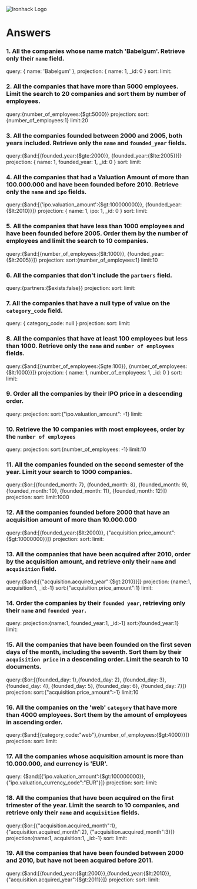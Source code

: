 ![Ironhack Logo](https://i.imgur.com/1QgrNNw.png)

# Answers

### 1. All the companies whose name match 'Babelgum'. Retrieve only their `name` field.

query: { name: 'Babelgum' },
projection: { name: 1, _id: 0 }
sort:
limit:

### 2. All the companies that have more than 5000 employees. Limit the search to 20 companies and sort them by **number of employees**.

query:{number_of_employees:{$gt:5000}}
projection:
sort:{number_of_employees:1}
limit:20

### 3. All the companies founded between 2000 and 2005, both years included. Retrieve only the `name` and `founded_year` fields.

query:{$and:[{founded_year:{$gte:2000}}, {founded_year:{$lte:2005}}]}
projection: { name: 1, founded_year: 1, _id: 0 }
sort:
limit:

### 4. All the companies that had a Valuation Amount of more than 100.000.000 and have been founded before 2010. Retrieve only the `name` and `ipo` fields.

query:{$and:[{'ipo.valuation_amount':{$gt:100000000}}, {founded_year:{$lt:2010}}]}
projection: { name: 1, ipo: 1, _id: 0 }
sort:
limit:

### 5. All the companies that have less than 1000 employees and have been founded before 2005. Order them by the number of employees and limit the search to 10 companies.

query:{$and:[{number_of_employees:{$lt:1000}}, {founded_year:{$lt:2005}}]}
projection:
sort:{number_of_employees:1}
limit:10

### 6. All the companies that don't include the `partners` field.

query:{partners:{$exists:false}}
projection:
sort:
limit:

### 7. All the companies that have a null type of value on the `category_code` field.

query: { category_code: null }
projection:
sort:
limit:

### 8. All the companies that have at least 100 employees but less than 1000. Retrieve only the `name` and `number of employees` fields.

query:{$and:[{number_of_employees:{$gte:100}}, {number_of_employees:{$lt:1000}}]}
projection: { name: 1, number_of_employees: 1, _id: 0 }
sort:
limit:

### 9. Order all the companies by their IPO price in a descending order.

query:
projection:
sort:{"ipo.valuation_amount": -1}
limit:

### 10. Retrieve the 10 companies with most employees, order by the `number of employees`

query:
projection:
sort:{number_of_employees: -1}
limit:10

### 11. All the companies founded on the second semester of the year. Limit your search to 1000 companies.

query:{$or:[{founded_month: 7}, {founded_month: 8}, {founded_month: 9}, {founded_month: 10}, {founded_month: 11}, {founded_month: 12}]}
projection:
sort:
limit:1000

### 12. All the companies founded before 2000 that have an acquisition amount of more than 10.000.000

query:{$and:[{founded_year:{$lt:2000}}, {"acquisition.price_amount":{$gt:10000000}}]}
projection:
sort:
limit:

### 13. All the companies that have been acquired after 2010, order by the acquisition amount, and retrieve only their `name` and `acquisition` field.

query:{$and:[{"acquisition.acquired_year":{$gt:2010}}]}
projection: {name:1, acquisition:1, _id:-1}
sort:{"acquisition.price_amount":1}
limit:

### 14. Order the companies by their `founded year`, retrieving only their `name` and `founded year`.

query:
projection:{name:1, founded_year:1, _id:-1}
sort:{founded_year:1}
limit:

### 15. All the companies that have been founded on the first seven days of the month, including the seventh. Sort them by their `acquisition price` in a descending order. Limit the search to 10 documents.

query:{$or:[{founded_day: 1},{founded_day: 2}, {founded_day: 3}, {founded_day: 4}, {founded_day: 5}, {founded_day: 6}, {founded_day: 7}]}
projection:
sort:{"acquisition.price_amount":-1}
limit:10

### 16. All the companies on the 'web' `category` that have more than 4000 employees. Sort them by the amount of employees in ascending order.

query:{$and:[{category_code:"web"},{number_of_employees:{$gt:4000}}]}
projection:
sort:
limit:

### 17. All the companies whose acquisition amount is more than 10.000.000, and currency is 'EUR'.

query: {$and:[{'ipo.valuation_amount':{$gt:100000000}}, {"ipo.valuation_currency_code":"EUR"}]}
projection:
sort:
limit:

### 18. All the companies that have been acquired on the first trimester of the year. Limit the search to 10 companies, and retrieve only their `name` and `acquisition` fields.

query:{$or:[{"acquisition.acquired_month":1}, {"acquisition.acquired_month":2}, {"acquisition.acquired_month":3}]}
projection:{name:1, acquisition:1, _id:-1}
sort:
limit:

### 19. All the companies that have been founded between 2000 and 2010, but have not been acquired before 2011.

query:{$and:[{founded_year:{$gt:2000}},{founded_year:{$lt:2010}},{"acquisition.acquired_year":{$gt:2011}}]}
projection:
sort:
limit:

